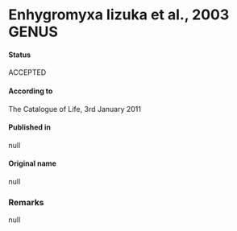 # Enhygromyxa Iizuka et al., 2003 GENUS

#### Status
ACCEPTED

#### According to
The Catalogue of Life, 3rd January 2011

#### Published in
null

#### Original name
null

### Remarks
null